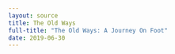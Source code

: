 ```yaml
---
layout: source
title: The Old Ways
full-title: "The Old Ways: A Journey On Foot"
date: 2019-06-30
---
```

